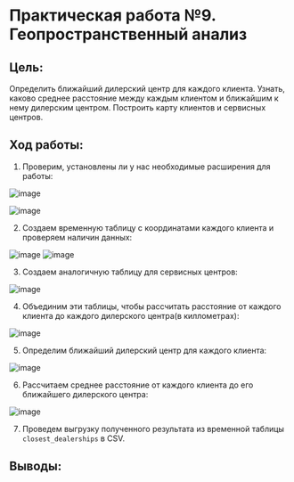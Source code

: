 # Практическая работа №9. Геопространственный анализ

## Цель:
Определить ближайший дилерский центр для каждого клиента. Узнать, каково среднее расстояние между каждым клиентом и ближайшим к нему дилерским центром. Построить карту клиентов и сервисных центров.

## Ход работы:
1. Проверим, установлены ли у нас необходимые расширения для работы:

![image](https://github.com/user-attachments/assets/c9032357-5fa5-40ca-96b8-eed5953fb6ab)

![image](https://github.com/user-attachments/assets/445ecc9a-8c30-4469-b221-90bc88782487)

2. Создаем временную таблицу с координатами каждого клиента и проверяем наличин данных:

![image](https://github.com/user-attachments/assets/7fc1a85f-675f-4494-911f-4e0ae5ea66d3)
![image](https://github.com/user-attachments/assets/7fa9f7aa-bdd0-4ff9-8738-4c7476bcbfee)

3. Создаем аналогичную таблицу для сервисных центров:

![image](https://github.com/user-attachments/assets/4d00f4a6-a134-46e3-9055-d295794ac55c)

4. Объединим эти таблицы, чтобы рассчитать расстояние от каждого клиента до каждого дилерского центра(в киллометрах):

![image](https://github.com/user-attachments/assets/28ad4a67-4534-436b-9ff1-5f5995350ceb)

5.  Определим ближайший дилерский центр для каждого клиента:

![image](https://github.com/user-attachments/assets/b32a2839-532e-424c-9da9-cdbb3722f54e)

6. Рассчитаем среднее расстояние от каждого клиента до его
ближайшего дилерского центра:

![image](https://github.com/user-attachments/assets/9a902a0d-b850-4d28-9928-d452bbd3a31d)

7. Проведем выгрузку полученного результата из временной таблицы `closest_dealerships` в CSV.
## Выводы:

